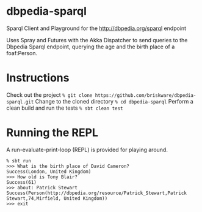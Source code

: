 dbpedia-sparql
==============

Sparql Client and Playground for the http://dbpedia.org/sparql endpoint

Uses Spray and Futures with the Akka Dispatcher to send queries to the Dbpedia Sparql endpoint,
querying the age and the birth place of a foaf:Person.

# Instructions
Check out the project
```% git clone https://github.com/briskware/dbpedia-sparql.git```
Change to the cloned directory
```% cd dbpedia-sparql```
Perform a clean build and run the tests
```% sbt clean test```

# Running the REPL
A run-evaluate-print-loop (REPL) is provided for playing around.
```
% sbt run
>>> What is the birth place of David Cameron?
Success(London, United Kingdom)
>>> How old is Tony Blair?
Success(61)
>>> about: Patrick Stewart
Success(Person(http://dbpedia.org/resource/Patrick_Stewart,Patrick Stewart,74,Mirfield, United Kingdom))
>>> exit
```
